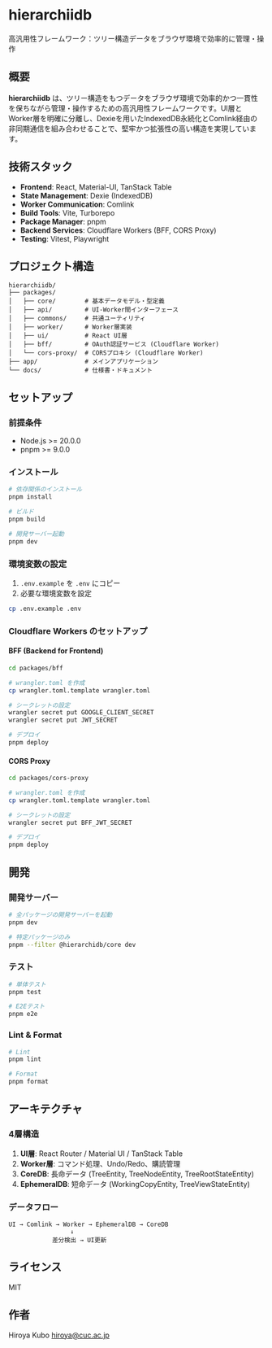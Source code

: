 # hierarchiidb

高汎用性フレームワーク：ツリー構造データをブラウザ環境で効率的に管理・操作

## 概要

**hierarchiidb** は、ツリー構造をもつデータをブラウザ環境で効率的かつ一貫性を保ちながら管理・操作するための高汎用性フレームワークです。UI層とWorker層を明確に分離し、Dexieを用いたIndexedDB永続化とComlink経由の非同期通信を組み合わせることで、堅牢かつ拡張性の高い構造を実現しています。

## 技術スタック

- **Frontend**: React, Material-UI, TanStack Table
- **State Management**: Dexie (IndexedDB)
- **Worker Communication**: Comlink
- **Build Tools**: Vite, Turborepo
- **Package Manager**: pnpm
- **Backend Services**: Cloudflare Workers (BFF, CORS Proxy)
- **Testing**: Vitest, Playwright

## プロジェクト構造

```
hierarchiidb/
├── packages/
│   ├── core/        # 基本データモデル・型定義
│   ├── api/         # UI-Worker間インターフェース
│   ├── commons/     # 共通ユーティリティ
│   ├── worker/      # Worker層実装
│   ├── ui/          # React UI層
│   ├── bff/         # OAuth認証サービス (Cloudflare Worker)
│   └── cors-proxy/  # CORSプロキシ (Cloudflare Worker)
├── app/             # メインアプリケーション
└── docs/            # 仕様書・ドキュメント
```

## セットアップ

### 前提条件

- Node.js >= 20.0.0
- pnpm >= 9.0.0

### インストール

```bash
# 依存関係のインストール
pnpm install

# ビルド
pnpm build

# 開発サーバー起動
pnpm dev
```

### 環境変数の設定

1. `.env.example` を `.env` にコピー
2. 必要な環境変数を設定

```bash
cp .env.example .env
```

### Cloudflare Workers のセットアップ

#### BFF (Backend for Frontend)

```bash
cd packages/bff

# wrangler.toml を作成
cp wrangler.toml.template wrangler.toml

# シークレットの設定
wrangler secret put GOOGLE_CLIENT_SECRET
wrangler secret put JWT_SECRET

# デプロイ
pnpm deploy
```

#### CORS Proxy

```bash
cd packages/cors-proxy

# wrangler.toml を作成
cp wrangler.toml.template wrangler.toml

# シークレットの設定
wrangler secret put BFF_JWT_SECRET

# デプロイ
pnpm deploy
```

## 開発

### 開発サーバー

```bash
# 全パッケージの開発サーバーを起動
pnpm dev

# 特定パッケージのみ
pnpm --filter @hierarchidb/core dev
```

### テスト

```bash
# 単体テスト
pnpm test

# E2Eテスト
pnpm e2e
```

### Lint & Format

```bash
# Lint
pnpm lint

# Format
pnpm format
```

## アーキテクチャ

### 4層構造

1. **UI層**: React Router / Material UI / TanStack Table
2. **Worker層**: コマンド処理、Undo/Redo、購読管理
3. **CoreDB**: 長命データ (TreeEntity, TreeNodeEntity, TreeRootStateEntity)
4. **EphemeralDB**: 短命データ (WorkingCopyEntity, TreeViewStateEntity)

### データフロー

```
UI → Comlink → Worker → EphemeralDB → CoreDB
                 ↓
            差分検出 → UI更新
```

## ライセンス

MIT

## 作者

Hiroya Kubo <hiroya@cuc.ac.jp>